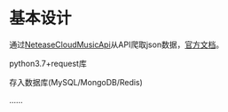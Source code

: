 # 基本设计

通过[NeteaseCloudMusicApi](https://github.com/Binaryify/NeteaseCloudMusicApi)从API爬取json数据，[官方文档](https://binaryify.github.io/NeteaseCloudMusicApi/)。

python3.7+request库

存入数据库(MySQL/MongoDB/Redis)

......

